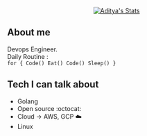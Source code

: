 <p align="center">
  <a href="https://github.com/neo7337" class="rich-diff-level-one">
    <img src="https://github-readme-stats.vercel.app/api?username=neo7337&title_color=333&text_color=777" alt="Aditya's Stats" >
  </a>
</p>

## About me

Devops Engineer.\
Daily Routine :\
`for {
    Code()
    Eat()
    Code()
    Sleep()
}`

## Tech I can talk about

- Golang
- Open source :octocat:
- Cloud -> AWS, GCP :cloud:
- Linux

